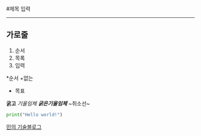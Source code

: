 #제목 입력

***
가로줄
---

1. 순서
2. 목록
3. 입력

*순서
+없는
-  목표

**굵고**
*기울임체*
***굵은기울임체***
~취소선~

```Python
print("Hello world!")
```

[민의 기술블로그](https://lifeisco-ol.tistory.com/)
